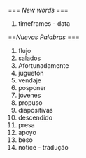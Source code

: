 === *New words* ===

1. timeframes - data

==*Nuevas Palabras* ===

1. flujo
2. salados
3. Afortunadamente
4. juguetón
5. vendaje
6. posponer
7. jóvenes
8. propuso
9. diapositivas
10. descendido
11. presa
12. apoyo
13. beso
14. notice - tradução
